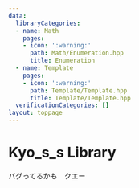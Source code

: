 ```yaml
---
data:
  libraryCategories:
  - name: Math
    pages:
    - icon: ':warning:'
      path: Math/Enumeration.hpp
      title: Enumeration
  - name: Template
    pages:
    - icon: ':warning:'
      path: Template/Template.hpp
      title: Template/Template.hpp
  verificationCategories: []
layout: toppage
---
```

# Kyo_s_s Library
バグってるかも　クエー
